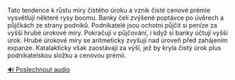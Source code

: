 
Tato tendence k růstu míry čistého úroku a vznik čisté cenové prémie vysvětlují některé rysy boomu. Banky čelí zvýšené poptávce po úvěrech a půjčkách ze strany podniků. Podnikatelé jsou ochotni půjčit si peníze za vyšší hrubé úrokové míry. Pokračují v půjčování, i když si banky účtují vyšší úrok. Hrubé úrokové míry se aritmeticky zvyšují nad úroveň před zahájením expanze. Katalakticky však zaostávají za výší, jež by kryla čistý úrok plus podnikatelskou složku a cenovou prémii.

[🔊 Poslechnout audio](/data/7-paragraphs/audio/chapter_100/para_004-Tato-tendence-k-rstu-mry-istho-roku-a-vznik.mp3)
